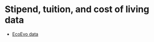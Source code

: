 # Stipend, tuition, and cost of living data


- [EcoEvo data](https://github.com/jbburant/Cdn-EcoEvo-Stipends)
